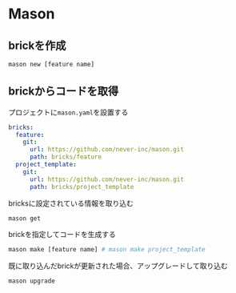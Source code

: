 # Mason

## brickを作成

```sh
mason new [feature name]
```

## brickからコードを取得

プロジェクトに`mason.yaml`を設置する

```yaml
bricks:
  feature:
    git:
      url: https://github.com/never-inc/mason.git
      path: bricks/feature
  project_template:
    git:
      url: https://github.com/never-inc/mason.git
      path: bricks/project_template
```

bricksに設定されている情報を取り込む

```sh
mason get
```

brickを指定してコードを生成する

```sh
mason make [feature name] # mason make project_template
```

既に取り込んだbrickが更新された場合、アップグレードして取り込む

```sh
mason upgrade
```
